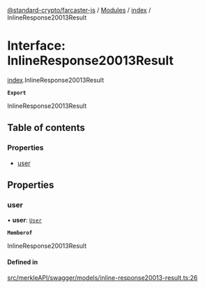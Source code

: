 [@standard-crypto/farcaster-js](../README.md) / [Modules](../modules.md) / [index](../modules/index.md) / InlineResponse20013Result

# Interface: InlineResponse20013Result

[index](../modules/index.md).InlineResponse20013Result

**`Export`**

InlineResponse20013Result

## Table of contents

### Properties

- [user](index.InlineResponse20013Result.md#user)

## Properties

### user

• **user**: [`User`](index.User.md)

**`Memberof`**

InlineResponse20013Result

#### Defined in

[src/merkleAPI/swagger/models/inline-response20013-result.ts:26](https://github.com/standard-crypto/farcaster-js/blob/main/src/merkleAPI/swagger/models/inline-response20013-result.ts#L26)
